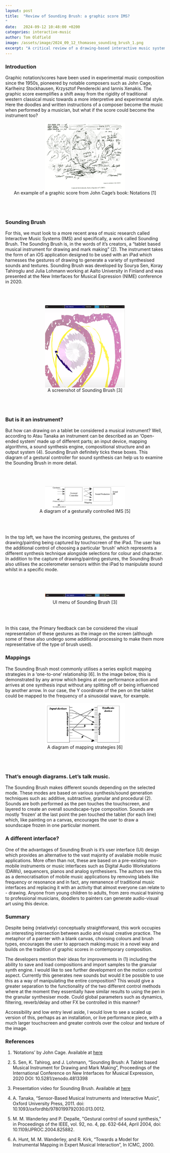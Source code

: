 ```yaml
---
layout: post
title:  "Review of Sounding Brush: a graphic score IMS?
"
date:   2024-09-12 10:48:00 +0200
categories: interactive-music
author: Tom Oldfield
image: /assets/image/2024_09_12_thomaseo_sounding_brush_1.png
excerpt: "A critical review of a drawing-based interactive music system"
---
```

### Introduction
Graphic notation/scores have been used in experimental music composition since the 1950s, pioneered by notable composers such as John Cage, Karlheinz Stockhausen, Krzysztof Penderecki and Iannis Xenakis. The graphic score exemplifies a shift away from the rigidity of traditional western classical music towards a more interpretive and experimental style. Here the doodles and written instructions of a composer become the music when performed by a musician, but what if the score could become the instrument too?
<br>

<img src="/assets/image/2024_09_12_thomaseo_sounding_brush_1.png" width="50%" style="display: block; margin: auto;" />

<div align="center">An example of a graphic score from John Cage’s book: Notations [1]</div>
<br>
<br>
<br>
<div align="left">

### Sounding Brush
For this, we must look to a more recent area of music research called Interactive Music Systems (IMS) and specifically, a work called Sounding Brush. The Sounding Brush is, in the words of it’s creators, a “tablet based musical instrument for drawing and mark making” (2). The instrument takes the form of an iOS application designed to be used with an iPad which harnesses the gestures of drawing to generate a variety of synthesised sounds and textures. Sounding Brush was developed by Sourya Sen, Koray Tahiroglu and Julia Lohmann working at Aalto University in Finland and was presented at the New Interfaces for Musical Expression (NIME) conference in 2020.
</div>
<br>
<br>
<br>
<img src="/assets/image/2024_09_12_thomaseo_sounding_brush_2.png" width="50%" style="display: block; margin: auto;" />

<div align="center">A screenshot of Sounding Brush [3]</div>
<br>
<br>
<br>
<div align="left">

### But is it an instrument?
But how can drawing on a tablet be considered a musical instrument? Well, according to Atau Tanaka an instrument can be described as an ‘Open-ended system’ made up of different parts; an input device, mapping algorithms, a sound synthesis engine, compositional structure and an output system (4). Sounding Brush definitely ticks these boxes. This diagram of a gestural controller for sound synthesis can help us to examine the Sounding Brush in more detail.
</div>
<br>
<br>
<br>
<img src="/assets/image/2024_09_12_thomaseo_sounding_brush_3.png" width="50%" style="display: block; margin: auto;" />

<div align="center">A diagram of a gesturally controlled IMS [5]</div>
<br>
<br>
<br>
<div align="left">

In the top left, we have the incoming gestures, the gestures of drawing/painting being captured by touchscreen of the iPad. The user has the additional control of choosing a particular ‘brush’ which represents a different synthesis technique alongside selections for colour and character. In addition to the capture of drawing/painting gestures, the Sounding Brush also utilises the accelerometer sensors within the iPad to manipulate sound whilst in a specific mode.
</div>
<br>
<br>
<br>
<img src="/assets/image/2024_09_12_thomaseo_sounding_brush_4.png" width="50%" style="display: block; margin: auto;" />

<div align="center">UI menu of Sounding Brush [3]</div>
<br>
<br>
<br>
<div align="left">

In this case, the Primary feedback can be considered the visual representation of these gestures as the image on the screen (although some of these also undergo some additional processing to make them more representative of the type of brush used).
<br>

### Mappings
The Sounding Brush most commonly utilises a series explicit mapping strategies in a ‘one-to-one’ relationship [6]. In the image below, this is demonstrated by any arrow which begins at one performance action and arrives at one synthesis input without any splitting off or being influenced by another arrow. In our case, the Y coordinate of the pen on the tablet could be mapped to the frequency of a sinusoidal wave, for example.
<br>
</div>

<img src="/assets/image/2024_09_12_thomaseo_sounding_brush_5.png" width="50%" style="display: block; margin: auto;" />

<div align="center">A diagram of mapping strategies [6]</div>
<br>
<br>
<br>
<div align="left">

### That’s enough diagrams. Let’s talk music.
The Sounding Brush makes different sounds depending on the selected mode. These modes are based on various synthesis/sound generation techniques such as: additive, subtractive, granular and procedural (2). Sounds are both performed as the pen touches the touchscreen, and layered to create an overall soundscape-type composition. Sounds are mostly ‘frozen’ at the last point the pen touched the tablet (for each line) which, like painting on a canvas, encourages the user to draw a soundscape frozen in one particular moment.
<br>

### A different interface?
One of the advantages of Sounding Brush is it’s user interface (UI) design which provides an alternative to the vast majority of available mobile music applications. More often than not, these are based on a pre-existing non-mobile instruments or music interfaces such as Digital Audio Workstations (DAWs), sequencers, pianos and analog synthesisers. The authors see this as a  democratisation of mobile music applications by removing labels like frequency or resonance and in fact, any remanence of traditional music interfaces and replacing it with an activity that almost everyone can relate to - drawing. Anyone from young children to adults, from zero musical training to professional musicians, doodlers to painters can generate audio-visual art using this device.
<br>

### Summary
Despite being (relatively) conceptually straightforward, this work occupies an interesting intersection between audio and visual creative practice. The metaphor of a painter with a blank canvas, choosing colours and brush types, encourages the user to approach making music in a novel way and builds on the tradition of graphic scores in contemporary composition.

The developers mention their ideas for improvements in (1) including the ability to save and load compositions and import samples to the granular synth engine. I would like to see further development on the motion control aspect. Currently this generates new sounds but would it be possible to use this as a way of manipulating the entire composition? This would give a greater separation to the functionality of the two different control methods where at the moment they essentially have similar results to using the pen in the granular synthesiser mode. Could global parameters such as dynamics, filtering, reverb/delay and other FX be controlled in this manner?

Accessibility and low entry level aside, I would love to see a scaled up version of this, perhaps as an installation, or live performance piece, with a much larger touchscreen and greater controls over the colour and texture of the image.
<br>

### References
1. ’Notations’ by John Cage. Available at [here](https://monoskop.org/File:Cage_John_Notations.pdf)

2. S. Sen, K. Tahirog, and J. Lohmann, “Sounding Brush: A Tablet based Musical Instrument for Drawing and Mark Making”, Proceedings of the International Conference on New Interfaces for Musical Expression, 2020 DOI: 10.5281/zenodo.4813398

3. Presentation video for Sounding Brush. Available at [here](https://www.youtube.com/watch?v=7RkGbyGM-Ho)

4. A. Tanaka, “Sensor-Based Musical Instruments and Interactive Music”, Oxford University Press, 2011. doi: 10.1093/oxfordhb/9780199792030.013.0012.

5. M. M. Wanderley and P. Depalle, "Gestural control of sound synthesis," in Proceedings of the IEEE, vol. 92, no. 4, pp. 632-644, April 2004, doi: 10.1109/JPROC.2004.825882.

6. A. Hunt, M. M. Wanderley, and R. Kirk, “Towards a Model for Instrumental Mapping in Expert Musical Interaction”, In ICMC, 2000.
</div>